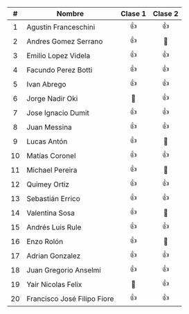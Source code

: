 |  #   | Nombre                      | Clase 1 | Clase 2 |
| :--: | --------------------------- | :-----: | :-----: |
|  1   | Agustin Franceschini        |  :+1:   |  :+1:   |
|  2   | Andres Gomez Serrano        |  :+1:   | :ghost: |
|  3   | Emilio Lopez Videla         |  :+1:   |  :+1:   |
|  4   | Facundo Perez Botti         |  :+1:   |  :+1:   |
|  5   | Ivan Abrego                 |  :+1:   |  :+1:   |
|  6   | Jorge Nadir Oki             | :ghost: |  :+1:   |
|  7   | Jose Ignacio Dumit          |  :+1:   |  :+1:   |
|  8   | Juan Messina                |  :+1:   |  :+1:   |
|  9   | Lucas Antón                 |  :+1:   | :ghost: |
|  10  | Matías Coronel              |  :+1:   |  :+1:   |
|  11  | Michael Pereira             |  :+1:   | :ghost: |
|  12  | Quimey Ortiz                |  :+1:   |  :+1:   |
|  13  | Sebastián Errico            |  :+1:   |  :+1:   |
|  14  | Valentina Sosa              |  :+1:   | :ghost: |
|  15  | Andrés Luis Rule            |  :+1:   |  :+1:   |
|  16  | Enzo Rolón                  |  :+1:   | :ghost: |
|  17  | Adrian Gonzalez             |  :+1:   |  :+1:   |
|  18  | Juan Gregorio Anselmi       |  :+1:   |  :+1:   |
|  19  | Yair Nicolas Felix          | :ghost: |  :+1:   |
|  20  | Francisco José Filipo Fiore |  :+1:   |  :+1:   |
